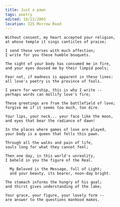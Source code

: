 ```yaml
---
title: Just a pawn
tags: poetry
edited: 10/22/2003
location: 325 Morrow Road
---
```


    Without consent, my heart accepted your religion,
    at whose temple it sings canticles of praise;

    I send these verses with much affection;
    I write for you these humble bouquets.

    The sight of your body has consumed me in fire,
    and your eyes doused me by their limpid pools;

    Fear not, if madness is apparent in these lines:
    all love's poetry is the province of fools.

    I yearn for worship, this is why I write --
    perhaps words can mollify love's fire;

    These greetings are from the battlefield of love;
    forgive me if it seems too much, too dire.

    Your lips, your neck... your face like the moon,
    and eyes that bear the radiance of dawn!

    In the places where games of love are played,
    your body is a queen that fells this pawn.

    Through all the walks and pain of life,
    souls long for what they cannot feel;

    Then one day, in this world's unreality,
    I beheld in you the figure of the Real.

      My Beloved is the Message, full of Light;
      and your beauty, its bearer, noon-day bright.

    The stomach informs the hungry of his goal;
    and thirst gives understanding of the lake;

    Your grace, your figure, your lovely form --
    are answer to the questions manhood makes.


